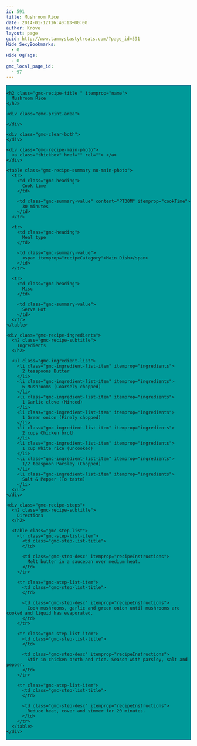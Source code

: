 ```yaml
---
id: 591
title: Mushroom Rice
date: 2014-01-12T16:40:13+00:00
author: Krove
layout: page
guid: http://www.tammystastytreats.com/?page_id=591
Hide SexyBookmarks:
  - 0
Hide OgTags:
  - 0
gmc_local_page_id:
  - 97
---
```

<div id="recipes">
  <div class="gmc-recipe" id="gmc-print-97" itemscope itemtype="http://schema.org/Recipe" style="background-color:#009999; border-color:#58528f;border-style:solid;border-width:thin;">
    <meta property="og:site_name" content="https://kreloc.github.io" />
    
    <h2 class="gmc-recipe-title " itemprop="name">
      Mushroom Rice
    </h2>
    
    <div class="gmc-print-area">
      
    </div>
    
    <div class="gmc-clear-both">
    </div>
    
    <div class="gmc-recipe-main-photo">
      <a class="thickbox" href="" rel=""> </a>
    </div>
    
    <table class="gmc-recipe-summary no-main-photo">
      <tr>
        <td class="gmc-heading">
          Cook time
        </td>
        
        <td class="gmc-summary-value" content="PT30M" itemprop="cookTime">
          30 minutes
        </td>
      </tr>
      
      <tr>
        <td class="gmc-heading">
          Meal type
        </td>
        
        <td class="gmc-summary-value">
          <span itemprop="recipeCategory">Main Dish</span>
        </td>
      </tr>
      
      <tr>
        <td class="gmc-heading">
          Misc
        </td>
        
        <td class="gmc-summary-value">
          Serve Hot
        </td>
      </tr>
    </table>
    
    <div class="gmc-recipe-ingredients">
      <h2 class="gmc-recipe-subtitle">
        Ingredients
      </h2>
      
      <ul class="gmc-ingredient-list">
        <li class="gmc-ingredient-list-item" itemprop="ingredients">
          2 teaspoons Butter
        </li>
        <li class="gmc-ingredient-list-item" itemprop="ingredients">
          6 Mushrooms (Coarsely chopped)
        </li>
        <li class="gmc-ingredient-list-item" itemprop="ingredients">
          1 Garlic clove (Minced)
        </li>
        <li class="gmc-ingredient-list-item" itemprop="ingredients">
          1 Green onion (Finely chopped)
        </li>
        <li class="gmc-ingredient-list-item" itemprop="ingredients">
          2 cups Chicken broth
        </li>
        <li class="gmc-ingredient-list-item" itemprop="ingredients">
          1 cup White rice (Uncooked)
        </li>
        <li class="gmc-ingredient-list-item" itemprop="ingredients">
          1/2 teaspoon Parsley (Chopped)
        </li>
        <li class="gmc-ingredient-list-item" itemprop="ingredients">
          Salt & Pepper (To taste)
        </li>
      </ul>
    </div>
    
    <div class="gmc-recipe-steps">
      <h2 class="gmc-recipe-subtitle">
        Directions
      </h2>
      
      <table class="gmc-step-list">
        <tr class="gmc-step-list-item">
          <td class="gmc-step-list-title">
          </td>
          
          <td class="gmc-step-desc" itemprop="recipeInstructions">
            Melt butter in a saucepan over medium heat.
          </td>
        </tr>
        
        <tr class="gmc-step-list-item">
          <td class="gmc-step-list-title">
          </td>
          
          <td class="gmc-step-desc" itemprop="recipeInstructions">
            Cook mushrooms, garlic and green onion until mushrooms are cooked and liquid has evaporated.
          </td>
        </tr>
        
        <tr class="gmc-step-list-item">
          <td class="gmc-step-list-title">
          </td>
          
          <td class="gmc-step-desc" itemprop="recipeInstructions">
            Stir in chicken broth and rice. Season with parsley, salt and pepper.
          </td>
        </tr>
        
        <tr class="gmc-step-list-item">
          <td class="gmc-step-list-title">
          </td>
          
          <td class="gmc-step-desc" itemprop="recipeInstructions">
            Reduce heat, cover and simmer for 20 minutes.
          </td>
        </tr>
      </table>
    </div>
  </div>
</div>